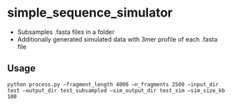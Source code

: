 # simple_sequence_simulator
- Subsamples .fasta files in a folder
- Additionally generated simulated data with 3mer profile of each .fasta file

## Usage

```
python process.py —fragment_length 4000 —n_fragments 2500 —input_dir test —output_dir test_subsampled —sim_output_dir test_sim —sim_size_kb 100
```
